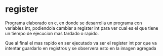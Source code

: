 # register
Programa elaborado en c, en donde se desarrolla un programa con variables int, podiendola cambiar a register int para ver cual es el que tiene un tiempo de ejecucion mas tardado o rapido.

Que al final el mas rapido en ser ejecutado va ser el register int por que va intentar guardarlo en registros y se observera esto en la imagen agregada
